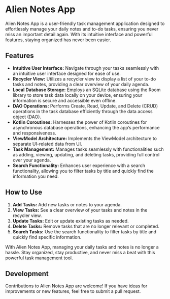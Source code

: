# Alien Notes App

Alien Notes App is a user-friendly task management application designed to effortlessly manage your daily notes and to-do tasks, ensuring you never miss an important detail again. With its intuitive interface and powerful features, staying organized has never been easier.

## Features

- **Intuitive User Interface:** Navigate through your tasks seamlessly with an intuitive user interface designed for ease of use.
- **Recycler View:** Utilizes a recycler view to display a list of your to-do tasks and notes, providing a clear overview of your daily agenda.
- **Local Database Storage:** Employs an SQLite database using the Room library to store task data locally on your device, ensuring your information is secure and accessible even offline.
- **DAO Operations:** Performs Create, Read, Update, and Delete (CRUD) operations in the task database efficiently through the data access object (DAO).
- **Kotlin Coroutines:** Harnesses the power of Kotlin coroutines for asynchronous database operations, enhancing the app’s performance and responsiveness.
- **ViewModel Architecture:** Implements the ViewModel architecture to separate UI-related data from UI.
- **Task Management:** Manages tasks seamlessly with functionalities such as adding, viewing, updating, and deleting tasks, providing full control over your agenda.
- **Search Functionality:** Enhances user experience with a search functionality, allowing you to filter tasks by title and quickly find the information you need.

## How to Use

1. **Add Tasks:** Add new tasks or notes to your agenda.
2. **View Tasks:** See a clear overview of your tasks and notes in the recycler view.
3. **Update Tasks:** Edit or update existing tasks as needed.
4. **Delete Tasks:** Remove tasks that are no longer relevant or completed.
5. **Search Tasks:** Use the search functionality to filter tasks by title and quickly find specific information.

With Alien Notes App, managing your daily tasks and notes is no longer a hassle. Stay organized, stay productive, and never miss a beat with this powerful task management tool.

## Development

Contributions to Alien Notes App are welcome! If you have ideas for improvements or new features, feel free to submit a pull request.


